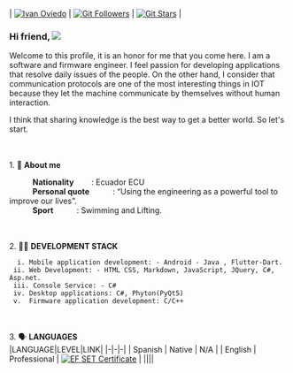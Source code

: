 | [![Ivan Oviedo](https://img.shields.io/badge/IO-IVAN%20OVIEDO-blue)](#) | [![Git Followers](https://img.shields.io/github/followers/ioviedodev)](#) | [![Git Stars](https://img.shields.io/github/stars/ioviedodev?label=Profile%20Stars&logo=Profile%20stars&logoColor=b)](#) | 

### Hi friend, ![](https://user-images.githubusercontent.com/18350557/176309783-0785949b-9127-417c-8b55-ab5a4333674e.gif) 
Welcome to this profile, it is an honor for me that you come here. I am a software and firmware engineer. I feel passion for developing applications that resolve daily issues of the people. On the other hand, I consider that communication protocols are one of the most interesting things in IOT because they let the machine communicate by themselves without human interaction.<br>

I think that sharing knowledge is the best way to get a better world. So let's start.

<br><br>1.  🧑 **About me**<br>

&emsp;&emsp;&emsp;**Nationality**&emsp;&emsp;&nbsp;: Ecuador ECU<br>
&emsp;&emsp;&emsp;**Personal quote**&emsp;&emsp;&emsp;: “Using the engineering as a powerful tool to improve our lives”.<br>
&emsp;&emsp;&emsp;**Sport**&emsp;&emsp;&emsp;: Swimming and Lifting.<br>

<br><br> 2.  🧑‍💼 **DEVELOPMENT STACK**<br>

      i. Mobile application development: - Android - Java , Flutter-Dart.              
     ii. Web Development: - HTML CSS, Markdown, JavaScript, JQuery, C#, Asp.net.
     iii. Console Service: - C#
     iv. Desktop applications: C#, Phyton(PyQt5)
     v.  Firmware application development: C/C++

<br><br>3.  🗣️ **LANGUAGES**<br>
|LANGUAGE|LEVEL|LINK|
|-|-|-|
| Spanish | Native       | N/A |
| English | Professional | [![EF SET Certificate](https://www.efset.org/cert/6ea6771479ceeade5f025fb16ff71264.svg)](https://www.efset.org/cert/NtUDTT) | 
||||

<!--
**ioviedodev/ioviedodev** is a ✨ _special_ ✨ repository because its `README.md` (this file) appears on your GitHub profile.

Here are some ideas to get you started:

- 🔭 I’m currently working on ...
- 🌱 I’m currently learning ...
- 👯 I’m looking to collaborate on ...
- 🤔 I’m looking for help with ...
- 💬 Ask me about ...
- 📫 How to reach me: ...
- 😄 Pronouns: ...
- ⚡ Fun fact: ...
-->
